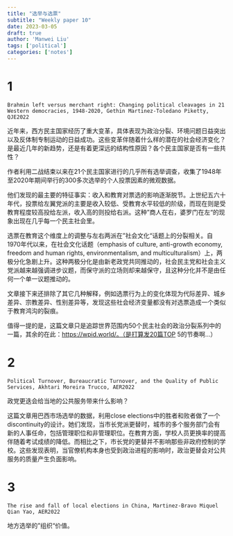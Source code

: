 ```yaml
---
title: "选举与选票"
subtitle: "Weekly paper 10"
date: 2023-03-05
draft: true
author: 'Manwei Liu'
tags: ['political']
categories: ['notes']
---
```


# 1 
`Brahmin left versus merchant right: Changing political cleavages in 21 Western democracies, 1948-2020, Gethin Martinez-Toledano Piketty, QJE2022`

近年来，西方民主国家经历了重大变革，具体表现为政治分裂、环境问题日益突出以及反体制专制运动的日益成功。这些变革伴随着什么样的潜在的社会经济变化？是最近几年的新趋势，还是有着更深远的结构性原因？各个民主国家是否有一些共性？

作者利用二战结束以来在21个民主国家进行的几乎所有选举调查，收集了1948年至2020年期间举行的300多次选举的个人投票因素的微观数据。

他们发现的最主要的特征事实：收入和教育对票选的影响逐渐脱节。上世纪五六十年代，投票给左翼党派的主要是收入较低、受教育水平较低的阶级，而现在则是受教育程度较高投给左派，收入高的则投给右派。这种”商人在右，婆罗门在左“的现象出现在几乎每一个民主社会里。

选票在教育这个维度上的调整与左右两派在”社会文化“话题上的分裂相关。自1970年代以来，在社会文化话题（emphasis of culture, anti-growth economy, freedom and human rights, environmentalism, and multiculturalism）上，两极分化急剧上升。这种两极分化是由新老政党共同推动的，社会民主党和社会主义党派越来越强调进步议题，而保守派的立场则却来越保守，且这种分化并不是由任何一个单一议题推动的。

文章接下来还排除了其它几种解释，例如选票行为上的变化体现为代际差异、城乡差异、宗教差异、性别差异等，发现这些社会经济变量都没有对选票造成一个类似于教育鸿沟的裂痕。

值得一提的是，这篇文章只是追踪世界范围内50个民主社会的政治分裂系列中的一篇，其余的在此：https://wpid.world/。（是打算发20篇TOP 5的节奏啊…）

# 2
`Political Turnover, Bureaucratic Turnover, and the Quality of Public Services, Akhtari Moreira Trucco, AER2022`

政党更迭会给当地的公共服务带来什么影响？

这篇文章用巴西市场选举的数据，利用close elections中的胜者和败者做了一个discontinuity的设计。她们发现，当市长党派更替时，城市的多个服务部门会有新的人事任命，包括管理职位和非管理职位。在教育方面，学校人员更换率的提高伴随着考试成绩的降低。而相比之下，市长党的更替并不影响那些非政府控制的学校。这些发现表明，当官僚机构本身也受到政治进程的影响时，政治更替会对公共服务的质量产生负面影响。


# 3
`The rise and fall of local elections in China, Martinez-Bravo Miquel Qian Yao, AER2022`

地方选举的”组织“价值。

